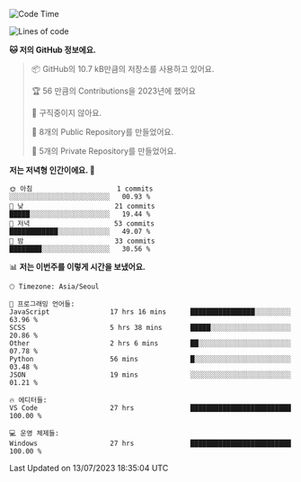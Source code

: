   <!--START_SECTION:waka-->
![Code Time](http://img.shields.io/badge/Code%20Time-139%20hrs%2055%20mins-blue)

![Lines of code](https://img.shields.io/badge/%EC%A0%80%EB%8A%94%20%EC%97%AC%ED%83%9C%EA%B9%8C%EC%A7%80%20-59.4%20thousand%20%EC%A4%84%EC%9D%98%20%EC%BD%94%EB%93%9C%EB%A5%BC%20%EC%9E%91%EC%84%B1%ED%96%88%EC%96%B4%EC%9A%94.-blue)

**🐱 저의 GitHub 정보에요.** 

> 📦 GitHub의 10.7 kB만큼의 저장소를 사용하고 있어요. 
 > 
> 🏆 56 만큼의 Contributions을 2023년에 했어요
 > 
> 🚫 구직중이지 않아요.
 > 
> 📜 8개의 Public Repository를 만들었어요. 
 > 
> 🔑 5개의 Private Repository를 만들었어요. 
 > 
**저는 저녁형 인간이에요. 🦉** 

```text
🌞 아침                     1 commits           ░░░░░░░░░░░░░░░░░░░░░░░░░   00.93 % 
🌆 낮　                     21 commits          █████░░░░░░░░░░░░░░░░░░░░   19.44 % 
🌃 저녁                     53 commits          ████████████░░░░░░░░░░░░░   49.07 % 
🌙 밤　                     33 commits          ████████░░░░░░░░░░░░░░░░░   30.56 % 
```


📊 **저는 이번주를 이렇게 시간을 보냈어요.** 

```text
🕑︎ Timezone: Asia/Seoul

💬 프로그래밍 언어들: 
JavaScript               17 hrs 16 mins      ████████████████░░░░░░░░░   63.96 % 
SCSS                     5 hrs 38 mins       █████░░░░░░░░░░░░░░░░░░░░   20.86 % 
Other                    2 hrs 6 mins        ██░░░░░░░░░░░░░░░░░░░░░░░   07.78 % 
Python                   56 mins             █░░░░░░░░░░░░░░░░░░░░░░░░   03.48 % 
JSON                     19 mins             ░░░░░░░░░░░░░░░░░░░░░░░░░   01.21 % 

🔥 에디터들: 
VS Code                  27 hrs              █████████████████████████   100.00 % 

💻 운영 체제들: 
Windows                  27 hrs              █████████████████████████   100.00 % 
```


 Last Updated on 13/07/2023 18:35:04 UTC
<!--END_SECTION:waka-->
